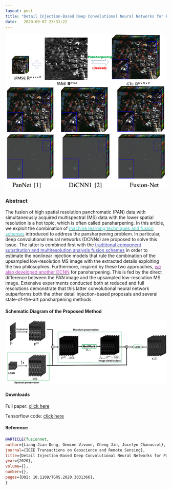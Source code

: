 ```yaml
---
layout: post
title: "Detail Injection-Based Deep Convolutional Neural Networks for Pansharpening"
date:   2020-09-07 23:31:22
---
```


![](/assets/images/IEEE_TGRS_Fusionnet.png)
### Abstract
The fusion of high spatial resolution panchromatic (PAN) data with simultaneously acquired multispectral (MS) data with the lower spatial resolution is a hot topic, which is often called pansharpening. In this article, we exploit the combination of [<span style="color: #3ec9c0">machine learning techniques and fusion schemes</span>]() introduced to address the pansharpening problem. In particular, deep convolutional neural networks (DCNNs) are proposed to solve this issue. The latter is combined first with the [<span style="color: #4044c2">traditional component substitution and multiresolution analysis fusion schemes</span>]() in order to estimate the nonlinear injection models that rule the combination of the upsampled low-resolution MS image with the extracted details exploiting the two philosophies. Furthermore, inspired by these two approaches, [<span style="color: #c23ec2">we also developed another DCNN</span>]() for pansharpening. This is fed by the direct difference between the PAN image and the upsampled low-resolution MS image. Extensive experiments conducted both at reduced and full resolutions demonstrate that this latter convolutional neural network outperforms both the other detail injection-based proposals and several state-of-the-art pansharpening methods.

#### Schematic Diagram of the Proposed Method
![](/assets/images/IEEE_TGRS_Fusionnet_schematic.png)
#### Downloads

Full paper: [click here](https://ChengJin-git.github.io/files/thesis/IEEE_TGRS_Fusionnet.pdf)

Tensorflow code: [click here](https://github.com/liangjiandeng/FusionNet)

#### Reference
```bib
@ARTICLE{fusionnet,
author={Liang-Jian Deng, Gemine Vivone, Cheng Jin, Jocelyn Chanussot},
journal={IEEE Transactions on Geoscience and Remote Sensing},
title={Detail Injection-Based Deep Convolutional Neural Networks for Pansharpening},
year={2020},
volume={},
number={},
pages={DOI: 10.1109/TGRS.2020.3031366},
}
```
